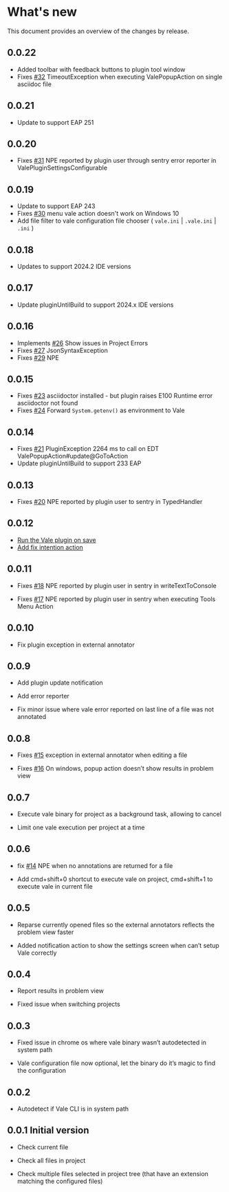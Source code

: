 What's new
=====
This document provides an overview of the changes by release.

0.0.22
------

- Added toolbar with feedback buttons to plugin tool window
- Fixes [\#32](https://gitlab.com/pablomxnl/vale-cli-plugin/-/issues/32) TimeoutException when executing ValePopupAction on single asciidoc file

0.0.21
------

- Update to support EAP 251

0.0.20
------

- Fixes [\#31](https://gitlab.com/pablomxnl/vale-cli-plugin/-/issues/31) NPE reported by plugin user through sentry error reporter in ValePluginSettingsConfigurable


0.0.19
------

- Update to support EAP 243
- Fixes [\#30](https://gitlab.com/pablomxnl/vale-cli-plugin/-/issues/30) menu vale action doesn't work on Windows 10
- Add file filter to vale configuration file chooser ( `vale.ini` | `.vale.ini` | `.ini` )

0.0.18
------

- Updates to support 2024.2 IDE versions

0.0.17
------

- Update pluginUntilBuild to support 2024.x IDE versions


0.0.16
------

- Implements [\#26](https://gitlab.com/pablomxnl/vale-cli-plugin/-/issues/26) Show issues in Project Errors
- Fixes [\#27](https://gitlab.com/pablomxnl/vale-cli-plugin/-/issues/27) JsonSyntaxException
- Fixes [\#29](https://gitlab.com/pablomxnl/vale-cli-plugin/-/issues/29) NPE

0.0.15
------

- Fixes [\#23](https://gitlab.com/pablomxnl/vale-cli-plugin/-/issues/23) asciidoctor installed - but plugin raises E100
  Runtime error asciidoctor not found
- Fixes [\#24](https://gitlab.com/pablomxnl/vale-cli-plugin/-/issues/24) Forward `System.getenv()` as environment to
  Vale

0.0.14
------

- Fixes [\#21](https://gitlab.com/pablomxnl/vale-cli-plugin/-/issues/21) PluginException 2264 ms to call on EDT
  ValePopupAction#update@GoToAction
- Update pluginUntilBuild to support 233 EAP

0.0.13
------

- Fixes [\#20](https://gitlab.com/pablomxnl/vale-cli-plugin/-/issues/20) NPE reported by plugin user to sentry in
  TypedHandler

0.0.12
------

- [Run the Vale plugin on save](https://gitlab.com/pablomxnl/vale-cli-plugin/-/issues/7)
- [Add fix intention action](https://gitlab.com/pablomxnl/vale-cli-plugin/-/issues/19)

0.0.11
------

- Fixes
  [\#18](https://gitlab.com/pablomxnl/vale-cli-plugin/-/issues/18) NPE
  reported by plugin user in sentry in writeTextToConsole

- Fixes
  [\#17](https://gitlab.com/pablomxnl/vale-cli-plugin/-/issues/18) NPE
  reported by plugin user in sentry when executing Tools Menu Action

0.0.10
------

- Fix plugin exception in external annotator

0.0.9
-----

- Add plugin update notification

- Add error reporter

- Fix minor issue where vale error reported on last line of a file was
  not annotated

0.0.8
-----

- Fixes
  [\#15](https://gitlab.com/pablomxnl/vale-cli-plugin/-/issues/15)
  exception in external annotator when editing a file

- Fixes
  [\#16](https://gitlab.com/pablomxnl/vale-cli-plugin/-/issues/16) On
  windows, popup action doesn’t show results in problem view

0.0.7
-----

- Execute vale binary for project as a background task, allowing to
  cancel

- Limit one vale execution per project at a time

0.0.6
-----

- fix [\#14](https://gitlab.com/pablomxnl/vale-cli-plugin/-/issues/14)
  NPE when no annotations are returned for a file

- Add cmd+shift+0 shortcut to execute vale on project, cmd+shift+1 to
  execute vale in current file

0.0.5
-----

- Reparse currently opened files so the external annotators reflects
  the problem view faster

- Added notification action to show the settings screen when can’t
  setup Vale correctly

0.0.4
-----

- Report results in problem view

- Fixed issue when switching projects

0.0.3
-----

- Fixed issue in chrome os where vale binary wasn’t autodetected in
  system path

- Vale configuration file now optional, let the binary do it’s magic
  to find the configuration

0.0.2
-----

- Autodetect if Vale CLI is in system path

0.0.1 Initial version
---------------------

- Check current file

- Check all files in project

- Check multiple files selected in project tree (that have an
  extension matching the configured files)
